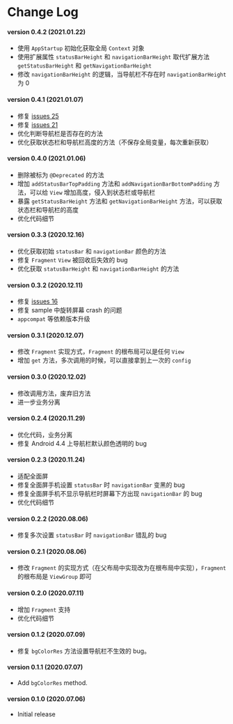 # Change Log
#### version 0.4.2 (2021.01.22)
* 使用 `AppStartup` 初始化获取全局 `Context` 对象
* 使用扩展属性 `statusBarHeight` 和 `navigationBarHeight` 取代扩展方法 `getStatusBarHeight` 和 `getNavigationBarHeight`
* 修改 `navigationBarHeight` 的逻辑，当导航栏不存在时 `navigationBarHeight` 为 0

#### version 0.4.1 (2021.01.07)
* 修复 [issues 25](https://github.com/Zackratos/UltimateBarX/issues/25)
* 修复 [issues 21](https://github.com/Zackratos/UltimateBarX/issues/21)
* 优化判断导航栏是否存在的方法
* 优化获取状态栏和导航栏高度的方法（不保存全局变量，每次重新获取）

#### version 0.4.0 (2021.01.06)
* 删除被标为 `@Deprecated` 的方法
* 增加 `addStatusBarTopPadding` 方法和 `addNavigationBarBottomPadding` 方法，可以给 `View` 增加高度，侵入到状态栏或导航栏
* 暴露 `getStatusBarHeight` 方法和 `getNavigationBarHeight` 方法，可以获取状态栏和导航栏的高度
* 优化代码细节

#### version 0.3.3 (2020.12.16)
* 优化获取初始 `statusBar` 和 `navigationBar` 颜色的方法
* 修复 `Fragment` `View` 被回收后失效的 bug
* 优化获取 `statusBarHeight` 和 `navigationBarHeight` 的方法

#### version 0.3.2 (2020.12.11)
* 修复 [issues 16](https://github.com/Zackratos/UltimateBarX/issues/16)
* 修复 sample 中旋转屏幕 crash 的问题
* `appcompat` 等依赖版本升级

#### version 0.3.1 (2020.12.07)
* 修改 `Fragment` 实现方式，`Fragment` 的根布局可以是任何 `View`
* 增加 `get` 方法，多次调用的时候，可以直接拿到上一次的 `config`

#### version 0.3.0 (2020.12.02)
* 修改调用方法，废弃旧方法
* 进一步业务分离

#### version 0.2.4 (2020.11.29)
* 优化代码，业务分离
* 修复 Android 4.4 上导航栏默认颜色透明的 bug

#### version 0.2.3 (2020.11.24)
* 适配全面屏
* 修复全面屏手机设置 `statusBar` 时 `navigationBar` 变黑的 bug
* 修复全面屏手机不显示导航栏时屏幕下方出现 `navigationBar` 的 bug
* 优化代码细节

#### version 0.2.2 (2020.08.06)
* 修复多次设置 `statusBar` 时 `navigationBar` 错乱的 bug

#### version 0.2.1 (2020.08.06)
* 修改 `Fragment` 的实现方式（在父布局中实现改为在根布局中实现），`Fragment` 的根布局是 `ViewGroup` 即可

#### version 0.2.0 (2020.07.11)
* 增加 `Fragment` 支持
* 优化代码细节

#### version 0.1.2 (2020.07.09)
* 修复 `bgColorRes` 方法设置导航栏不生效的 bug。

#### version 0.1.1 (2020.07.07)
* Add `bgColorRes` method.

#### version 0.1.0 (2020.07.06)
* Initial release